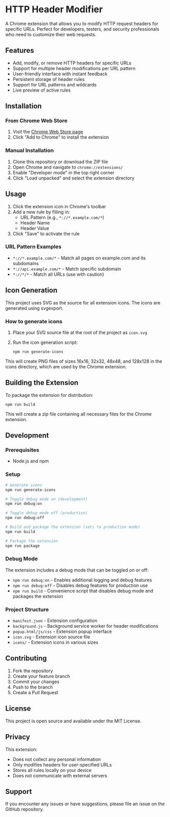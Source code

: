 # HTTP Header Modifier

A Chrome extension that allows you to modify HTTP request headers for specific URLs. Perfect for developers, testers, and security professionals who need to customize their web requests.

## Features

- Add, modify, or remove HTTP headers for specific URLs
- Support for multiple header modifications per URL pattern
- User-friendly interface with instant feedback
- Persistent storage of header rules
- Support for URL patterns and wildcards
- Live preview of active rules

## Installation

### From Chrome Web Store

1. Visit the [Chrome Web Store page](https://chromewebstore.google.com/detail/lhjnapningfniffjhppldmpgebkdahpp?utm_source=item-share-cb)
2. Click "Add to Chrome" to install the extension

### Manual Installation

1. Clone this repository or download the ZIP file
2. Open Chrome and navigate to `chrome://extensions/`
3. Enable "Developer mode" in the top right corner
4. Click "Load unpacked" and select the extension directory

## Usage

1. Click the extension icon in Chrome's toolbar
2. Add a new rule by filling in:
   - URL Pattern (e.g., `*://*.example.com/*`)
   - Header Name
   - Header Value
3. Click "Save" to activate the rule

### URL Pattern Examples

- `*://*.example.com/*` - Match all pages on example.com and its subdomains
- `*://api.example.com/*` - Match specific subdomain
- `*://*/*` - Match all URLs (use with caution)

## Icon Generation

This project uses SVG as the source for all extension icons. The icons are generated using svgexport.

### How to generate icons

1. Place your SVG source file at the root of the project as `icon.svg`
2. Run the icon generation script:

   ```
   npm run generate-icons
   ```

This will create PNG files of sizes 16x16, 32x32, 48x48, and 128x128 in the icons directory, which are used by the Chrome extension.

## Building the Extension

To package the extension for distribution:

```
npm run build
```

This will create a zip file containing all necessary files for the Chrome extension.

## Development

### Prerequisites

- Node.js and npm

### Setup

```bash
# Generate icons
npm run generate-icons

# Toggle debug mode on (development)
npm run debug:on

# Toggle debug mode off (production)
npm run debug:off

# Build and package the extension (sets to production mode)
npm run build

# Package the extension
npm run package
```

### Debug Mode

The extension includes a debug mode that can be toggled on or off:

- `npm run debug:on` - Enables additional logging and debug features
- `npm run debug:off` - Disables debug features for production use
- `npm run build` - Convenience script that disables debug mode and packages the extension

### Project Structure

- `manifest.json` - Extension configuration
- `background.js` - Background service worker for header modifications
- `popup.html/js/css` - Extension popup interface
- `icon.svg` - Extension icon source file
- `icons/` - Extension icons in various sizes

## Contributing

1. Fork the repository
2. Create your feature branch
3. Commit your changes
4. Push to the branch
5. Create a Pull Request

## License

This project is open source and available under the MIT License.

## Privacy

This extension:

- Does not collect any personal information
- Only modifies headers for user-specified URLs
- Stores all rules locally on your device
- Does not communicate with external servers

## Support

If you encounter any issues or have suggestions, please file an issue on the GitHub repository.
